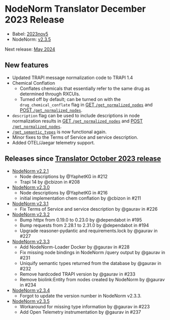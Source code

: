 # NodeNorm Translator December 2023 Release

- Babel: [2023nov5](https://stars.renci.org/var/babel_outputs/2023nov5/)
- NodeNorm: [v2.3.5](https://github.com/TranslatorSRI/NodeNormalization/releases/tag/v2.3.5)

Next release: [May 2024](TranslatorMay2024.md)

## New features
* Updated TRAPI message normalization code to TRAPI 1.4
* Chemical Conflation
  * Conflates chemicals that essentially refer to the same drug as determined through RXCUIs.
  * Turned off by default; can be turned on with the `drug_chemical_conflate` flag in
    [GET `/get_normalized_nodes`](https://nodenorm.test.transltr.io/docs#/default/get_normalized_node_handler_get_normalized_nodes_get)
    and
    [POST `/get_normalized_nodes`](https://nodenorm.test.transltr.io/docs#/default/get_normalized_node_handler_get_normalized_nodes_post).
* `description` flag can be used to include descriptions in node normalization results in
  [GET `/get_normalized_nodes`](https://nodenorm.test.transltr.io/docs#/default/get_normalized_node_handler_get_normalized_nodes_get)
  and
  [POST `/get_normalized_nodes`](https://nodenorm.test.transltr.io/docs#/default/get_normalized_node_handler_get_normalized_nodes_post).
* [`/get_semantic_types`](https://nodenorm.test.transltr.io/docs#/default/get_semantic_types_handler_get_semantic_types_get)
  is now functional again.
* Minor fixes to the Terms of Service and service description.
* Added OTEL/Jaegar telemetry support.

## Releases since [Translator October 2023 release](TranslatorOctober2023.md)

* [NodeNorm v2.2.1](https://github.com/TranslatorSRI/NodeNormalization/releases/tag/v2.2.1)
  * Node descriptions by @YaphetKG in #212
  * Trapi 14 by @cbizon in #208
* [NodeNorm v2.3.0](https://github.com/TranslatorSRI/NodeNormalization/releases/tag/v2.3.0)
  * Node descriptions by @YaphetKG in #216
  * initial implementation chem conflation by @cbizon in #211
* [NodeNorm v2.3.1](https://github.com/TranslatorSRI/NodeNormalization/releases/tag/v2.3.1)
  * Fix Terms of Service and service description by @gaurav in #226
* [NodeNorm v2.3.2](https://github.com/TranslatorSRI/NodeNormalization/releases/tag/v2.3.2)
  * Bump httpx from 0.19.0 to 0.23.0 by @dependabot in #195
  * Bump requests from 2.28.1 to 2.31.0 by @dependabot in #194
  * Upgrade reasoner-pydantic and requirements.lock by @gaurav in #227
* [NodeNorm v2.3.3](https://github.com/TranslatorSRI/NodeNormalization/releases/tag/v2.3.3)
  * Add NodeNorm-Loader Docker by @gaurav in #228
  * Fix missing node bindings in NodeNorm /query output by @gaurav in #231
  * Uniquify semantic types returned from the database by @gaurav in #232
  * Remove hardcoded TRAPI version by @gaurav in #233
  * Remove biolink:Entity from nodes created by NodeNorm by @gaurav in #234
* [NodeNorm v2.3.4](https://github.com/TranslatorSRI/NodeNormalization/releases/tag/v2.3.4)
  * Forgot to update the version number in NodeNorm v2.3.3.
* [NodeNorm v2.3.5](https://github.com/TranslatorSRI/NodeNormalization/releases/tag/v2.3.5)
  * Workaround for missing type information by @gaurav in #223
  * Add Open Telemetry instrumentation by @gaurav in #237
